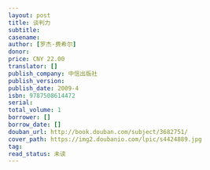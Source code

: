 ```yaml
---
layout: post
title: 谈判力
subtitle:
casename:
author: [罗杰·费希尔]
donor: 
price: CNY 22.00
translator: []
publish_company: 中信出版社
publish_version: 
publish_date: 2009-4
isbn: 9787508614472
serial: 
total_volume: 1
borrower: []
borrow_date: []
douban_url: http://book.douban.com/subject/3682751/
cover_path: https://img2.doubanio.com/lpic/s4424889.jpg
tag: 
read_status: 未读
---
```

